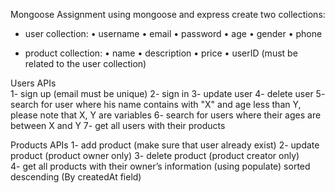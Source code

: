 Mongoose Assignment using mongoose and express create two collections:

-	user collection:
•	username
•	email
•	password
•	age
•	gender
•	phone

-	product collection:
•	name
•	description
•	price
•	userID (must be related to the user collection)

Users APIs	
1-	sign up (email must be unique)
2-	sign in
3-	update user
4-	delete user
5-	search for user where his name contains with "X" and age less than Y, please note that X, Y are variables
6-	search for users where their ages are between X and Y
7-	get all users with their products

Products APIs
1-	add product (make sure that user already exist)
2-  update product (product owner only)
3-	delete product (product creator only)  
4-	get all products with their owner’s information (using populate) sorted descending (By createdAt field)

